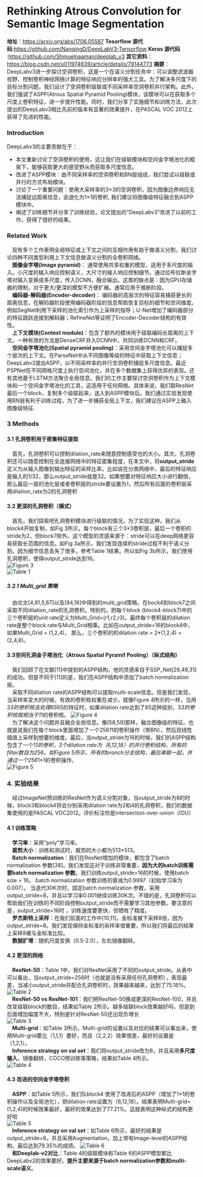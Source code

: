 # Rethinking Atrous Convolution for Semantic Image Segmentation
**地址**：https://arxiv.org/abs/1706.05587
**Tesorflow 源代码**:https://github.com/NanqingD/DeepLabV3-Tensorflow
**Keras 源代码** :https://github.com/Shmuelnaaman/deeplab_v3
**其它资料**：https://blog.csdn.net/u011974639/article/details/79144773
**摘要**：
&emsp;DeepLabv3进一步探讨空洞卷积，这是一个在语义分割任务中：可以调整滤波器视野、控制卷积神经网络计算的特征响应分辨率的强大工具。为了解决多尺度下的目标分割问题，我们设计了空洞卷积级联或不同采样率空洞卷积并行架构。此外，我们强调了ASPP(Atrous Spatial Pyramid Pooling)模块，该模块可以在获取多个尺度上卷积特征，进一步提升性能。同时，我们分享了实施细节和训练方法，此次提出的DeepLabv3相比先前的版本有显著的效果提升，在PASCAL VOC 2012上获得了先进的性能。</br>
### Introduction
DeepLabv3的主要贡献在于：
- 本文重新讨论了空洞卷积的使用，这让我们在级联模块和空间金字塔池化的框架下，能够获取更大的感受野从而获取多尺度信息。
- 改进了ASPP模块：由不同采样率的空洞卷积和BN层组成，我们尝试以级联或并行的方式布局模块。
- 讨论了一个重要问题：使用大采样率的3×3的空洞卷积，因为图像边界响应无法捕捉远距离信息，会退化为1×1的卷积, 我们建议将图像级特征融合到ASPP模块中。
- 阐述了训练细节并分享了训练经验，论文提出的”DeepLabv3”改进了以前的工作，获得了很好的结果。
### Related Work
&emsp;现有多个工作表明全局特征或上下文之间的互相作用有助于做语义分割，我们讨论四种不同类型利用上下文信息做语义分割的全卷积网络。</br>
&emsp;**图像金字塔(Image pyramid)**： 通常使用共享权重的模型，适用于多尺度的输入。小尺度的输入响应控制语义，大尺寸的输入响应控制细节。通过拉布拉斯金字塔对输入变换成多尺度，传入DCNN，融合输出。这类的缺点是：因为GPU存储器的限制，对于更大/更深的模型不方便扩展。通常应用于推断阶段。</br>
&emsp;**编码器-解码器(Encoder-decoder)**： 编码器的高层次的特征容易捕获更长的距离信息，在解码器阶段使用编码器阶段的信息帮助恢复目标的细节和空间维度。例如SegNet利用下采样的池化索引作为上采样的指导；U-Net增加了编码器部分的特征跳跃连接到解码器；RefineNet等证明了Encoder-Decoder结构的有效性。</br>
&emsp;**上下文模块(Context module)**：包含了额外的模块用于级联编码长距离的上下文。一种有效的方法是DenseCRF并入DCNN中，共同训练DCNN和CRF。</br>
&emsp;**空间金字塔池化(Spatial pyramid pooling)**：采用空间金字塔池化可以捕捉多个层次的上下文。在ParseNet中从不同图像等级的特征中获取上下文信息；DeepLabv2提出ASPP，以不同采样率的并行空洞卷积捕捉多尺度信息。最近PSPNet在不同网格尺度上执行空间池化，并在多个数据集上获得优异的表现。还有其他基于LSTM方法聚合全局信息。我们的工作主要探讨空洞卷积作为上下文模块和一个空间金字塔池化的工具，这适用于任何网络。具体来说，我们取ResNet最后一个block，复制多个级联起来，送入到ASPP模块后。我们通过实验发现使用BN层有利于训练过程，为了进一步捕获全局上下文，我们建议在ASPP上融入图像级特征.</br>
### 3 Methods
#### 3.1 孔洞卷积用于密集特征提取
&emsp;首先，孔洞卷积可以控制dilation_rate来随意控制感受也的大小。其次，孔洞卷积还可以随意控制在全连接网络中的特征密集程度，在本文中，将**output_stride**定义为从输入图像到输出特征的采样比率。比如说在分类网络中，最后的特征响应是输入的1/32，那么output_stride就是32。如果想要对特征响应大小进行翻倍，那么最后一层的池化层或者卷积层的stride要设置为1，然后所有后面的卷积层采用dilation_rate为2的孔洞卷积</br>
#### 3.2 更深的孔洞卷积（横式）
&emsp;首先，我们探索吧孔洞卷积模块进行级联的情况。为了实现这种，我们从block4开始复制，如Fig 3所示。每个block有三个3*3卷积层，最后一个卷积的stride为2，但block7除外。这个模型的灵感来源于：stride可以在deep网络更容易获取长范围的信息。如Fig 3a所示，我们发现连续的stride过程不利于语义分割，因为细节信息丢失了很多，参考Table 1结果。所以如Fig 3b所示，我们使用孔洞卷积，使得output_stride达到16。</br>
![Figure 3](https://paper-reading-1258239805.cos.ap-chengdu.myqcloud.com/DeepLab_v3/Deeplab3_Figure3.PNG)</br>
![Table 1](https://paper-reading-1258239805.cos.ap-chengdu.myqcloud.com/DeepLab_v3/Deeplab3_Table1.PNG)</br>
##### 3.2.1 Multi_grid 策略
&emsp;由论文[4,81,5,67]以及[84,18]中得到的multi_grid策略。在bock4到block7之间采取不同dilation_rate的孔洞卷积。特别的，把每个block (block4-block7)中的三个卷积层的unit rate定义为Multi_Grid=(r1,r2,r3)。最终每个卷积层的dilation rate是整个block rate与Multi_Grid相乘。比如在output_stride=16的block4中，如果Multi_Grid = (1,2,4)， 那么，三个卷积的的dilation rate = 2*(1,2,4) = (2,4,8)。</br>
#### 3.3空间孔洞金子塔池化（Atrous Spatial Pyramif Pooling）（纵式结构）
&emsp;我们回顾了在文献[11]中提到的ASPP结构，他的灵感来自于SSP_Net[28,49,31]的成功。但是不同于[11]的是，我们在ASPP结构中添加了batch normalization层。</br>
&emsp;采取不同dilation rate的ASPP结构可以提取multi-scale信息。但是我们发现，当采样率变大的时候，有效的卷积核权重在减少。就像Figure 4所示的一样，当用3*3的卷积核去处理65*65的特征时，如果dilation rate达到了65这种级别，3*3的卷积核就相当于1*1的卷积核。
![Figure 4](https://paper-reading-1258239805.cos.ap-chengdu.myqcloud.com/DeepLab_v3/Deeplab3_Figure4.PNG)</br>
&emsp;为了解决这个问题并且融合全局信息。像[58,59]那样，融合图像级的特征。也就是说我们在每个block里面增加了一个256*1*1的卷积操作（带BN），然后双线性插值上采样到想要的维度。最后，当output_stride为16的时候，我们的ASPP结构包含了一个1*1的卷积，3个dilation rate为（6,12,18）的并行卷积结构，所有的filter数目为256。如Figure 5所示，所有的branch分支结构，最后串联一起，并通过一个256*1*1的卷积操作。</br>
![Figure 5](https://paper-reading-1258239805.cos.ap-chengdu.myqcloud.com/DeepLab_v3/Deeplab3_Figure5.PNG)</br>
### 4. 实验结果
&emsp;经过ImageNet预训练的ResNet作为语义分割对象，当output_stride为8的时候，block3和block4将会分别采用dilation rate为2和4的孔洞卷积，我们的数据集使用的是PASCAL VOC2012。评价标注你是intersection-over-union（IOU）</br>
#### 4.1 训练策略
&emsp;**学习率**：采用"poly"学习率。</br>
&emsp;**裁剪大小**：训练和测试时，裁剪的大小都为513*513。</br>
&emsp;**Batch normalization**：我们在ResNet增加的模块，都包含了batch normalization 参数[38]。我们发现这对于训练非常重要，**因为大的batch训练需要batch normalization 参数**。我们训练output_stride=16的时候，使用batch size = 16。 batch normalization 参数训练的衰减为0.9997（初始学习率为0.007）。 当迭代30K次时，固定batch normalization 参数，采用output_stride=8，并且以学习率0.001继续训练30K次。不错的是，孔洞卷积可以帮助我们在训练的不同阶段控制output_stride而不需要学习其他参数。要注意的是，output_stride=16时
，训练速度要更快，但牺牲了精度。</br>
&emsp;**罗杰斯特上采样**：在我们前面的工作中[10,11]，金标准被下采样8倍，因为output_stride=8。我们发现保持金标准的采样率很重要，所以我们将最后的结果上采样8被与金标准比较。</br>
&emsp;**数据扩增**：随机尺度变换（0.5-2.0），左右镜像翻转。</br>
#### 4.2 更深的网络
&emsp;**ResNet-50**：Table 1中，我们对ResNet采用了不同的output_stride。从表中可以看出，当output_stride=256时（也就是没有采用任何孔洞卷积），表现最差，当减小output_stride并配合孔洞卷积时，效果越来越来，达到了75.18%。</br>
![Table 2](https://paper-reading-1258239805.cos.ap-chengdu.myqcloud.com/DeepLab_v3/Deeplab3_Table2.PNG)</br>
&emsp;**ResNet-50 vs ResNet-101**：我们把ResNet-50换成更深的ResNet-100，并且改变级联block的数目，结果如Table 2所示。越多级联block效果越好吗，但是到后面增加幅度不大，特别是针对ResNet-50还出现负增长</br>
![Table 3](https://paper-reading-1258239805.cos.ap-chengdu.myqcloud.com/DeepLab_v3/Deeplab3_Table3.PNG)</br>
&emsp;**Multi-grid**：如Table 3所示，Multi-grid的设置以及对应的结果可以看出来，使用Multi-grid要比（1,1,1）要好，而且（2,2,2）效果很差，最好的设置是（1,2,1）。</br>
&emsp;**Inference strategy on val set**：我们将output_stride改为8，并且采用**多尺度输入**，镜像翻转，COCO预训练等策略，结果如Table 4所示。</br>
![Table 4](https://paper-reading-1258239805.cos.ap-chengdu.myqcloud.com/DeepLab_v3/Deeplab3_Table4.PNG)</br>
#### 4.3 改进的空间金字塔卷积
&emsp;**ASPP**：如Table 5所示，我们队block4 使用了改进后的ASPP（增加了1*1的卷积操作以及全局池化），把dilation rate设置为（6,12,18）。结果表明Multi-grid=(1,2,4)的时候效果最好，最好的效果达到了77.21%。这就表明这种纵式的结构更好啦</br>
![Table 5](https://paper-reading-1258239805.cos.ap-chengdu.myqcloud.com/DeepLab_v3/Deeplab3_Table5.PNG)</br>
&emsp;**Inference strategy on val set**：如Table 6所示，最好的结果是output_stride=8，并且采用Augmentation，加上带有Image-level的ASPP结构，最后达到79.35%的成绩。
![Table 6](https://paper-reading-1258239805.cos.ap-chengdu.myqcloud.com/DeepLab_v3/Deeplab3_Table6.PNG)</br>
&emsp;**和Deeplab-v2对比**：Table 4的级联模块和Table 6的ASPP模型都比DeepLabv2的效果要好。**提升主要来源于batch normalization参数和multi-scale语义**。